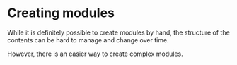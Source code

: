 # Creating modules

While it is definitely possible to create modules by hand,
the structure of the contents can be hard to manage and change over time.

However, there is an easier way to create complex modules.